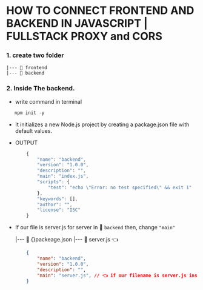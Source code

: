 # HOW TO CONNECT FRONTEND AND BACKEND IN JAVASCRIPT | FULLSTACK PROXY and CORS

### 1. create two folder 

    |--- 📂 frontend
    |--- 📂 backend

### 2. Inside The backend.
 - write command in terminal
 ```javascript
    npm init -y
 ```
 - It initializes a new Node.js project by creating a package.json file with default values.

 - OUTPUT

    ```javascript
        {
            "name": "backend",
            "version": "1.0.0",
            "description": "",
            "main": "index.js",
            "scripts": {
                "test": "echo \"Error: no test specified\" && exit 1"
            },
            "keywords": [],
            "author": "",
            "license": "ISC"
        }

    ```

 - If our file is server.js for server in 📂 `backend` then, change `"main"`

    |--- 📄 {}packeage.json
    |--- 📄 server.js  👈

    ```json
        {
            "name": "backend",
            "version": "1.0.0",
            "description": "",
            "main": "server.js", // 👈 if our filename is server.js instead of index.js
        }    
    ```